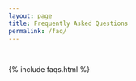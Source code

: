 ```yaml
---
layout: page
title: Frequently Asked Questions
permalink: /faq/
---
```

<br/>

{% include faqs.html %}
